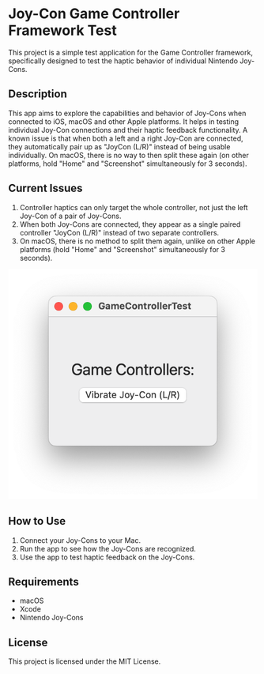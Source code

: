 # Joy-Con Game Controller Framework Test

This project is a simple test application for the Game Controller framework, specifically designed to test the haptic behavior of individual Nintendo Joy-Cons.

## Description

This app aims to explore the capabilities and behavior of Joy-Cons when connected to iOS, macOS and other Apple platforms. It helps in testing individual Joy-Con connections and their haptic feedback functionality. A known issue is that when both a left and a right Joy-Con are connected, they automatically pair up as "JoyCon (L/R)" instead of being usable individually. On macOS, there is no way to then split these again (on other platforms, hold "Home" and "Screenshot" simultaneously for 3 seconds).

## Current Issues

1. Controller haptics can only target the whole controller, not just the left Joy-Con of a pair of Joy-Cons.
2. When both Joy-Cons are connected, they appear as a single paired controller "JoyCon (L/R)" instead of two separate controllers.
3. On macOS, there is no method to split them again, unlike on other Apple platforms (hold "Home" and "Screenshot" simultaneously for 3 seconds).

![Screenshot of the issue](GameControllerTest.png)

## How to Use

1. Connect your Joy-Cons to your Mac.
2. Run the app to see how the Joy-Cons are recognized.
3. Use the app to test haptic feedback on the Joy-Cons.

## Requirements

- macOS
- Xcode
- Nintendo Joy-Cons

## License

This project is licensed under the MIT License.
